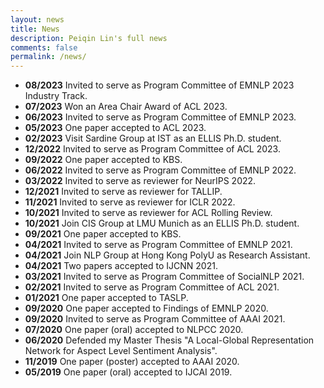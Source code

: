 ```yaml
---
layout: news
title: News
description: Peiqin Lin's full news
comments: false
permalink: /news/
---
```


- **08/2023** Invited to serve as Program Committee of EMNLP 2023 Industry Track.
- **07/2023** Won an Area Chair Award of ACL 2023.
- **06/2023** Invited to serve as Program Committee of EMNLP 2023.
- **05/2023** One paper accepted to ACL 2023.
- **02/2023** Visit Sardine Group at IST as an ELLIS Ph.D. student.
- **12/2022** Invited to serve as Program Committee of ACL 2023.
- **09/2022** One paper accepted to KBS.
- **06/2022** Invited to serve as Program Committee of EMNLP 2022.
- **03/2022** Invited to serve as reviewer for NeurIPS 2022.
- **12/2021** Invited to serve as reviewer for TALLIP.
- **11/2021** Invited to serve as reviewer for ICLR 2022.
- **10/2021** Invited to serve as reviewer for ACL Rolling Review.
- **10/2021** Join CIS Group at LMU Munich as an ELLIS Ph.D. student.
- **09/2021** One paper accepted to KBS.
- **04/2021** Invited to serve as Program Committee of EMNLP 2021.
- **04/2021** Join NLP Group at Hong Kong PolyU  as Research Assistant.
- **04/2021** Two papers accepted to IJCNN 2021.
- **03/2021** Invited to serve as Program Committee of SocialNLP 2021.
- **02/2021** Invited to serve as Program Committee of ACL 2021.
- **01/2021** One paper accepted to TASLP.
- **09/2020** One paper accepted to Findings of EMNLP 2020.
- **09/2020** Invited to serve as Program Committee of AAAI 2021.
- **07/2020** One paper (oral) accepted to NLPCC 2020.
- **06/2020** Defended my Master Thesis "A Local-Global Representation Network for Aspect Level Sentiment Analysis".
- **11/2019** One paper (poster) accepted to AAAI 2020.
- **05/2019** One paper (oral) accepted to IJCAI 2019.
